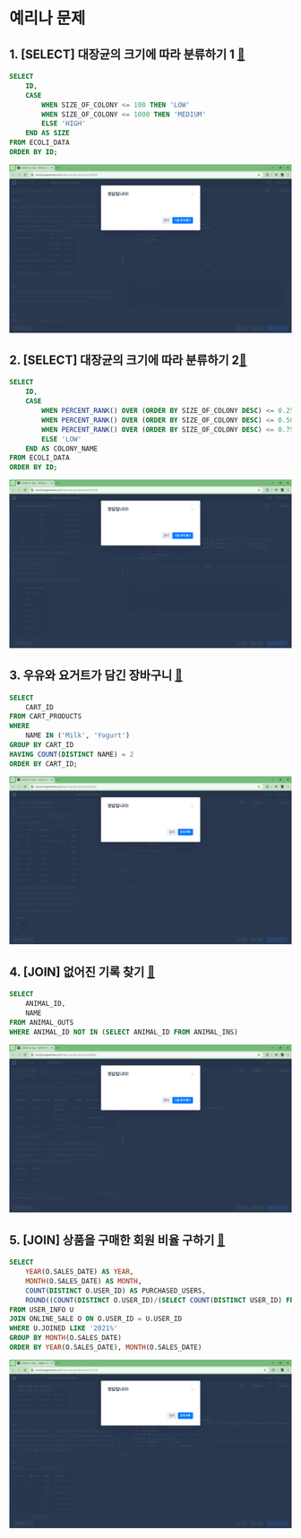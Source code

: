 # 예리나 문제
## 1. [SELECT] 대장균의 크기에 따라 분류하기 1 [🔗](https://school.programmers.co.kr/learn/courses/30/lessons/299307)

```sql
SELECT
    ID,
    CASE
        WHEN SIZE_OF_COLONY <= 100 THEN 'LOW'
        WHEN SIZE_OF_COLONY <= 1000 THEN 'MEDIUM'
        ELSE 'HIGH'
    END AS SIZE
FROM ECOLI_DATA
ORDER BY ID;
```
![예리나1](../STUDY/image/6th/예리나1.png)

## 2. [SELECT] 대장균의 크기에 따라 분류하기 2[🔗](https://school.programmers.co.kr/learn/courses/30/lessons/301649)

```sql
SELECT
    ID,
    CASE
        WHEN PERCENT_RANK() OVER (ORDER BY SIZE_OF_COLONY DESC) <= 0.25 THEN 'CRITICAL'
        WHEN PERCENT_RANK() OVER (ORDER BY SIZE_OF_COLONY DESC) <= 0.50 THEN 'HIGH'
        WHEN PERCENT_RANK() OVER (ORDER BY SIZE_OF_COLONY DESC) <= 0.75 THEN 'MEDIUM'
        ELSE 'LOW'
    END AS COLONY_NAME
FROM ECOLI_DATA
ORDER BY ID;
```
![예리나2](../STUDY/image/6th/예리나2.png)

## 3. 우유와 요거트가 담긴 장바구니 [🔗](https://school.programmers.co.kr/learn/courses/30/lessons/62284)

```sql
SELECT
    CART_ID
FROM CART_PRODUCTS
WHERE
    NAME IN ('Milk', 'Yogurt')
GROUP BY CART_ID
HAVING COUNT(DISTINCT NAME) = 2
ORDER BY CART_ID;
```
![예리나3](../STUDY/image/6th/예리나3.png)

## 4. [JOIN] 없어진 기록 찾기 [🔗](https://school.programmers.co.kr/learn/courses/30/lessons/59042)

```sql
SELECT
    ANIMAL_ID,
    NAME
FROM ANIMAL_OUTS
WHERE ANIMAL_ID NOT IN (SELECT ANIMAL_ID FROM ANIMAL_INS)
```
![예리나4](../STUDY/image/6th/예리나4.png)

## 5. [JOIN] 상품을 구매한 회원 비율 구하기 [🔗](https://school.programmers.co.kr/learn/courses/30/lessons/131534)

```sql
SELECT
    YEAR(O.SALES_DATE) AS YEAR,
    MONTH(O.SALES_DATE) AS MONTH,
    COUNT(DISTINCT O.USER_ID) AS PURCHASED_USERS,
    ROUND((COUNT(DISTINCT O.USER_ID)/(SELECT COUNT(DISTINCT USER_ID) FROM USER_INFO WHERE JOINED LIKE '2021%')), 1) AS PUCHASED_RATIO
FROM USER_INFO U
JOIN ONLINE_SALE O ON O.USER_ID = U.USER_ID
WHERE U.JOINED LIKE '2021%'
GROUP BY MONTH(O.SALES_DATE)
ORDER BY YEAR(O.SALES_DATE), MONTH(O.SALES_DATE)
```
![예리나5](../STUDY/image/6th/예리나5.png)
